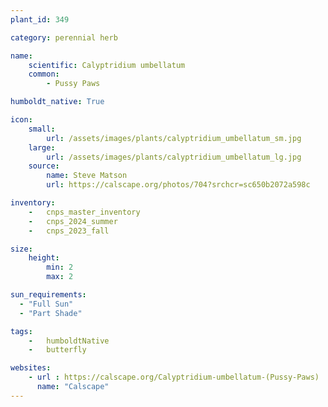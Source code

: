 ```yaml
---
plant_id: 349 

category: perennial herb

name: 
    scientific: Calyptridium umbellatum 
    common:
        - Pussy Paws

humboldt_native: True

icon: 
    small: 
        url: /assets/images/plants/calyptridium_umbellatum_sm.jpg 
    large: 
        url: /assets/images/plants/calyptridium_umbellatum_lg.jpg 
    source: 
        name: Steve Matson
        url: https://calscape.org/photos/704?srchcr=sc650b2072a598c 

inventory: 
    -   cnps_master_inventory
    -   cnps_2024_summer
    -   cnps_2023_fall

size:
    height: 
        min: 2
        max: 2

sun_requirements:
  - "Full Sun"
  - "Part Shade"

tags:  
    -   humboldtNative
    -   butterfly

websites:
    - url : https://calscape.org/Calyptridium-umbellatum-(Pussy-Paws) 
      name: "Calscape"
---
```

